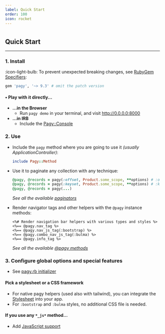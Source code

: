 ```yaml
---
label: Quick Start
order: 100
icon: rocket
---
```


#

## Quick Start

---

### 1. Install

:icon-light-bulb: To prevent unexpected breaking changes, see [RubyGem Specifiers](http://guides.rubygems.org/patterns/#pessimistic-version-constraint):

```ruby Gemfile
gem 'pagy', '~> 9.3' # omit the patch version
```

#### • Play with it directly...

- **...in the Browser**
  - Run `pagy demo` in your terminal, and visit http://0.0.0.0:8000
- **...in IRB**
  - Include the [Pagy::Console](../sandbox/console)

### 2. Use

- Include the `pagy` method where you are going to use it _(usually ApplicationController)_:
  ```ruby
  include Pagy::Method
  ```
  
- Use it to paginate any collection with any technique:
  ```ruby
  @pagy, @records = pagy(:offset, Product.some_scope, **options) # :offset paginator
  @pagy, @records = pagy(:keyset, Product.some_scope, **options) # :keyset paginator
  @pagy, @records = pagy(...)
  ```
  
  _See all the available [paginators](../toolbox/paginators#paginators)_

- Render navigator tags and other helpers with the `@pagy` instance methods:

  ```erb
  <%# Render navigation bar helpers with various types and styles %>
  <%== @pagy.nav_tag %>
  <%== @pagy.nav_js_tag(:bootstrap) %>
  <%== @pagy.combo_nav_js_tag(:bulma) %>
  <%== @pagy.info_tag %>
  ``` 
  _See all the available [@pagy methods](../toolbox/methods)_

### 3. Configure global options and special features

- See [pagy.rb initializer](../toolbox/initializer.md)

#### Pick a stylesheet or a CSS framework

- For native pagy helpers (used also with tailwind), you can integrate the [Stylesheet](../resources/stylesheet) into your app.
- For `:bootstrap` and `:bulma` styles, no additional CSS file is needed.

#### If you use any `*_js*` method...

- Add [JavaScript support](../resources/javascript)
